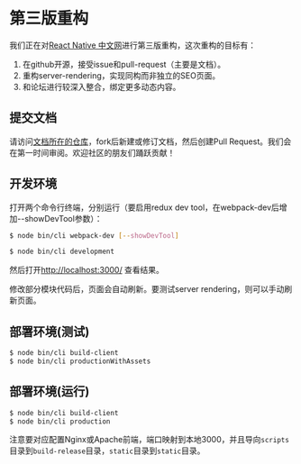 # 第三版重构

我们正在对[React Native 中文网](http://react-native.cn/)进行第三版重构，这次重构的目标有：

1. 在github开源，接受issue和pull-request（主要是文档）。
2. 重构server-rendering，实现同构而非独立的SEO页面。
3. 和论坛进行较深入整合，绑定更多动态内容。

## 提交文档
请访问[文档所在的仓库](https://github.com/reactnativecn/react-native-docs-cn)，fork后新建或修订文档，然后创建Pull Request。我们会在第一时间审阅。欢迎社区的朋友们踊跃贡献！

## 开发环境

打开两个命令行终端，分别运行（要启用redux dev tool，在webpack-dev后增加--showDevTool参数）：

```bash
$ node bin/cli webpack-dev [--showDevTool]
```

```bash
$ node bin/cli development
```

然后打开[http://localhost:3000/](http://localhost:3000/) 查看结果。

修改部分模块代码后，页面会自动刷新。要测试server rendering，则可以手动刷新页面。

## 部署环境(测试)

```bash
$ node bin/cli build-client
$ node bin/cli productionWithAssets
```

## 部署环境(运行)

```bash
$ node bin/cli build-client
$ node bin/cli production
```

注意要对应配置Nginx或Apache前端，端口映射到本地3000，并且导向`scripts`目录到`build-release`目录，`static`目录到`static`目录。

